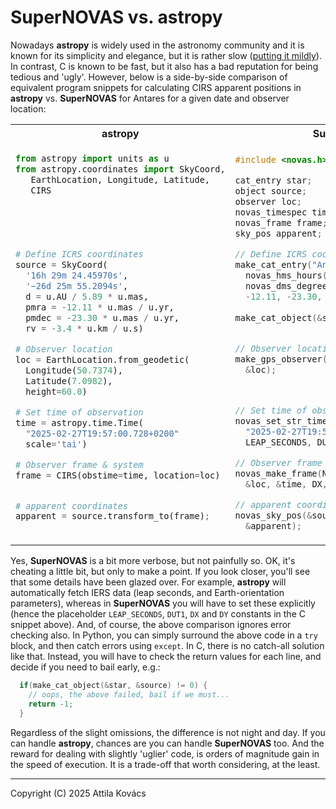 # SuperNOVAS vs. astropy

Nowadays __astropy__ is widely used in the astronomy community and it is known for its simplicity and elegance, but it 
is rather slow ([putting it mildly](https://github.com/Smithsonian/SuperNOVAS#benchmarks)). In contrast, C is known to 
be fast, but it also has a bad reputation for being tedious and 'ugly'. However, below is a side-by-side comparison of 
equivalent program snippets for calculating CIRS apparent positions in __astropy__ vs. __SuperNOVAS__ for Antares for a 
given date and observer location:

<table>
<tr>
<th><b>astropy</b></th>
<th><b>SuperNOVAS</b></th>
</tr>
<tr>
<td>

```python
from astropy import units as u
from astropy.coordinates import SkyCoord,
   EarthLocation, Longitude, Latitude,
   CIRS
   
   
   
   
   
# Define ICRS coordinates
source = SkyCoord(
  '16h 29m 24.45970s', 
  '−26d 25m 55.2094s',
  d = u.AU / 5.89 * u.mas,
  pmra = -12.11 * u.mas / u.yr,
  pmdec = -23.30 * u.mas / u.yr,
  rv = -3.4 * u.km / u.s)

# Observer location
loc = EarthLocation.from_geodetic(
  Longitude(50.7374), 
  Latitude(7.0982), 
  height=60.0)

# Set time of observation
time = astropy.time.Time(
  "2025-02-27T19:57:00.728+0200"
  scale='tai')

# Observer frame & system
frame = CIRS(obstime=time, location=loc)


# apparent coordinates
apparent = source.transform_to(frame);
 
```

</td>
<td>

```c
#include <novas.h>

cat_entry star;
object source;
observer loc;
novas_timespec time;
novas_frame frame;
sky_pos apparent;

// Define ICRS coordinates
make_cat_entry("Antares", "HIP", 80763, 
  novas_hms_hours("16h 29m 24.45970s"), 
  novas_dms_degrees("−26d 25m 55.2094s"),
  -12.11, -23.30, 5.89, -3.4, &star);
  
make_cat_object(&star, &source);


// Observer location
make_gps_observer(50.7374, 7.0982, 60.0,
  &loc);



// Set time of observation
novas_set_str_time(NOVAS_TAI,
  "2025-02-27T19:57:00.728+0200", 
  LEAP_SECONDS, DUT1, &time);

// Observer frame
novas_make_frame(NOVAS_FULL_ACCURACY, 
  &loc, &time, DX, DY, &frame);

// apparent coordinates in system
novas_sky_pos(&source, &frame, NOVAS_CIRS, 
  &apparent);
```

</td>
</tr>
</table>

Yes, __SuperNOVAS__ is a bit more verbose, but not painfully so. OK, it's cheating a little bit, but only to make a 
point. If you look closer, you'll see that some details have been glazed over. For example, __astropy__  will 
automatically fetch IERS data (leap seconds, and Earth-orientation parameters), whereas in __SuperNOVAS__ you will 
have to set these explicitly (hence the placeholder `LEAP_SECONDS`, `DUT1`, `DX` and `DY` constants in the C snippet 
above). And, of course, the above comparison ignores error checking also. In Python, you can simply surround the above 
code in a `try` block, and then catch errors using `except`. In C, there is no catch-all solution like that. Instead, 
you will have to check the return values for each line, and decide if you need to bail early, e.g.:

```c
  if(make_cat_object(&star, &source) != 0) {
    // oops, the above failed, bail if we must...
    return -1;
  }
``` 

Regardless of the slight omissions, the difference is not night and day. If you can handle __astropy__, chances are 
you can handle __SuperNOVAS__ too. And the reward for dealing with slightly 'uglier' code, is orders of magnitude gain 
in the speed of execution. It is a trade-off that worth considering, at the least.

-----------------------------------------------------------------------------
Copyright (C) 2025 Attila Kovács


